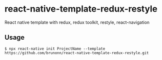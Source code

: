 # react-native-template-redux-restyle
React native template with redux, redux toolkit, restyle, react-navigation

## Usage
```
$ npx react-native init ProjectName --template https://github.com/brunonn/react-native-template-redux-restyle.git
```
